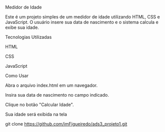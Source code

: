 Medidor de Idade

Este é um projeto simples de um medidor de idade utilizando HTML, CSS e JavaScript. O usuário insere sua data de nascimento e o sistema calcula e exibe sua idade.

Tecnologias Utilizadas

HTML

CSS

JavaScript

Como Usar

Abra o arquivo index.html em um navegador.

Insira sua data de nascimento no campo indicado.

Clique no botão "Calcular Idade".

Sua idade será exibida na tela

git clone https://github.com/imFigueiredo/ads3_projeto1.git